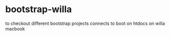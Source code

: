 # bootstrap-willa
to checkout different bootstrap projects connects to boot on htdocs on willa macbook
